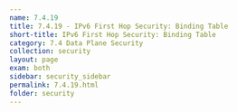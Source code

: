 ```yaml
---
name: 7.4.19
title: 7.4.19 - IPv6 First Hop Security: Binding Table
short-title: IPv6 First Hop Security: Binding Table
category: 7.4 Data Plane Security
collection: security
layout: page
exam: both
sidebar: security_sidebar
permalink: 7.4.19.html
folder: security
---
```


